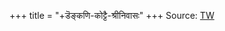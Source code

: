 +++
title = "+डॆङ्कणि-कोट्टै-श्रीनिवासः"
+++
Source: [TW](https://archive.org/details/panchakalaprakas015157mbp/page/n65/mode/2up)
